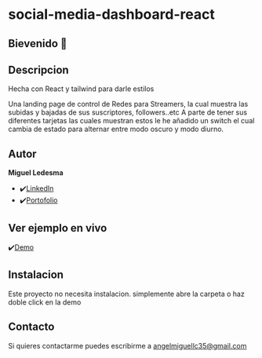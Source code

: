 # social-media-dashboard-react

## Bievenido 👋

## Descripcion

Hecha con React y tailwind para darle estilos

Una landing page de control de Redes para Streamers, la cual muestra las subidas y bajadas de sus suscriptores, followers..etc
A parte de tener sus diferentes tarjetas las cuales muestran estos le he añadido un switch el cual cambia de estado para alternar entre
modo oscuro y modo diurno.

## Autor
**Miguel Ledesma**

* ✔️[LinkedIn](https://www.linkedin.com/in/miguelledesmac)
* ✔️[Portofolio](https://miguelledesmac.github.io/Portofolio-Oficial/)

## Ver ejemplo en vivo
✔️[Demo](ENLACEGITHUBPAGES)

## Instalacion
Este proyecto no necesita instalacion. simplemente abre la carpeta o haz doble click en la demo

## Contacto
Si quieres contactarme puedes escribirme a angelmiguellc35@gmail.com
